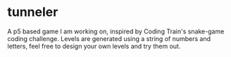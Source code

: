 # tunneler
A p5 based game I am working on, inspired by Coding Train's snake-game coding challenge. Levels are generated using a string of numbers and letters, feel free to design your own levels and try them out.
